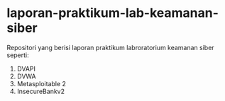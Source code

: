 # laporan-praktikum-lab-keamanan-siber
Repositori yang berisi laporan praktikum labroratorium keamanan siber seperti:
1. DVAPI
2. DVWA
3. Metasploitable 2
4. InsecureBankv2

